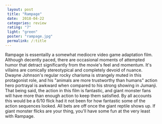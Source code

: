 ```yaml
---
 layout: post
 title: "Rampage"
 date:  2018-04-22
 categories: review
 rating: "7"
 light: "green"
 poster: "rampage.jpg"
 permalink: /:title
---
```



Rampage is essentailly a somewhat mediocre video game adaptation film. Although decently paced, there are occasional moments of attempted humor that detract significantly from the movie's feel and momentum. It's villains are comically stereotypical and completely devoid of nuance. Dwayne Johnson's regular rocky charisma is strangely muted in this protagonist role, and his "animals are more trustworthy than humans" action hero portrayal is awkward when compared to his strong showing in Jumanji. 
That being said, the action in this film is fantastic, and giant monster fans will have more than enough action to keep them satisfied. By all accounts this would be a 6/10 flick had it not been for how fantastic some of the action sequences looked. All bets are off once the giant reptile shows up. If giant monster flicks are your thing, you'll have some fun at the very least with Rampage.  
